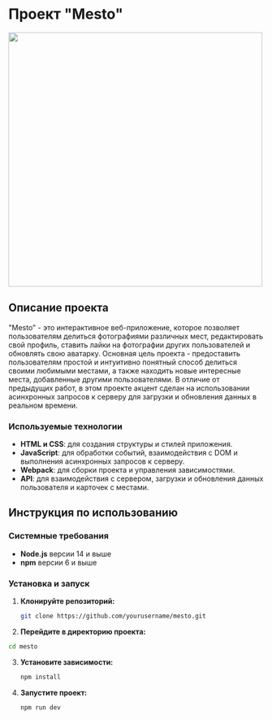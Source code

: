 # Проект "Mesto"
<p align="left">
      <img src="https://i.ibb.co/DfnmK5d/mesto-logo.png" width="500">
</p>



## Описание проекта

"Mesto" - это интерактивное веб-приложение, которое позволяет пользователям делиться фотографиями различных мест, редактировать свой профиль, ставить лайки на фотографии других пользователей и обновлять свою аватарку. 
Основная цель проекта - предоставить пользователям простой и интуитивно понятный способ делиться своими любимыми местами, а также находить новые интересные места, добавленные другими пользователями.
В отличие от предыдущих работ, в этом проекте акцент сделан на использовании асинхронных запросов к серверу для загрузки и обновления данных в реальном времени.

### Используемые технологии

- **HTML и CSS**: для создания структуры и стилей приложения.
- **JavaScript**: для обработки событий, взаимодействия с DOM и выполнения асинхронных запросов к серверу.
- **Webpack**: для сборки проекта и управления зависимостями.
- **API**: для взаимодействия с сервером, загрузки и обновления данных пользователя и карточек с местами.

## Инструкция по использованию

### Системные требования

- **Node.js** версии 14 и выше
- **npm** версии 6 и выше

### Установка и запуск

1. **Клонируйте репозиторий:**

   ```bash
   git clone https://github.com/yourusername/mesto.git
   ```
   
2. **Перейдите в директорию проекта:**

  ```bash
  cd mesto
  ```

3. **Установите зависимости:**

   ```bash
   npm install
   ```
   
4. **Запустите проект:**

   ```bash
   npm run dev
   ```
